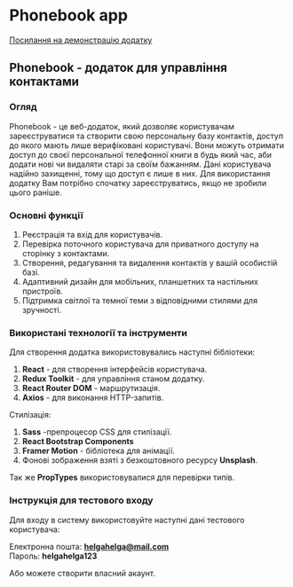 # Phonebook app

[Посилання на демонстрацію додатку](https://tonni004.github.io/phonebook-app/)

## Phonebook - додаток для управління контактами

### Огляд

Phonebook - це веб-додаток, який дозволяє користувачам зареєструватися та
створити свою персональну базу контактів, доступ до якого мають лише
верифіковані користувачі. Вони можуть отримати доступ до своєї персональної
телефонної книги в будь який час, аби додати нові чи видаляти старі за своїм
бажанням. Дані користувача надійно захищенні, тому що доступ є лише в них. Для
використання додатку Вам потрібно спочатку зареєструватись, якщо не зробили
цього раніше.

### Основні функції

1. Реєстрація та вхід для користувачів.
2. Перевірка поточного користувача для приватного доступу на сторінку з
   контактами.
3. Створення, редагування та видалення контактів у вашій особистій базі.
4. Адаптивний дизайн для мобільних, планшетних та настільних пристроїв.
5. Підтримка світлої та темної теми з відповідними стилями для зручності.

### Використані технології та інструменти

Для створення додатка використовувались наступні бібліотеки:

1. **React** - для створення інтерфейсів користувача.
2. **Redux Toolkit** - для управління станом додатку.
3. **React Router DOM** - маршрутизація.
4. **Axios** - для виконання HTTP-запитів.

Стилізація:

1. **Sass** -препроцесор CSS для стилізації.
2. **React Bootstrap Components**
3. **Framer Motion** - бібліотека для анімації.
4. Фонові зображення взяті з безкоштовного ресурсу **Unsplash**.

Так же **PropTypes** використовувалися для перевірки типів.

### Інструкція для тестового входу

Для входу в систему використовуйте наступні дані тестового користувача:

Електронна пошта: **helgahelga@mail.com**  
Пароль: **helgahelga123**

Або можете створити власний акаунт.
